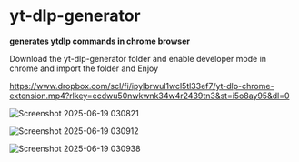 # yt-dlp-generator
**generates ytdlp commands in chrome browser**

Download the yt-dlp-generator folder and enable developer mode in chrome and import the folder and Enjoy

https://www.dropbox.com/scl/fi/ipylbrwul1wcl5tl33ef7/yt-dlp-chrome-extension.mp4?rlkey=ecdwu50nwkwnk34w4r2439tn3&st=i5o8ay95&dl=0

![Screenshot 2025-06-19 030821](https://github.com/user-attachments/assets/ce338d26-63f8-4b7a-bce1-d68fea59ffd2)


![Screenshot 2025-06-19 030912](https://github.com/user-attachments/assets/80fa2d96-8fbc-4410-930f-87a57170fae3)


![Screenshot 2025-06-19 030938](https://github.com/user-attachments/assets/4e1ca2d9-429f-40b7-b7bb-f14a995b76e8)


